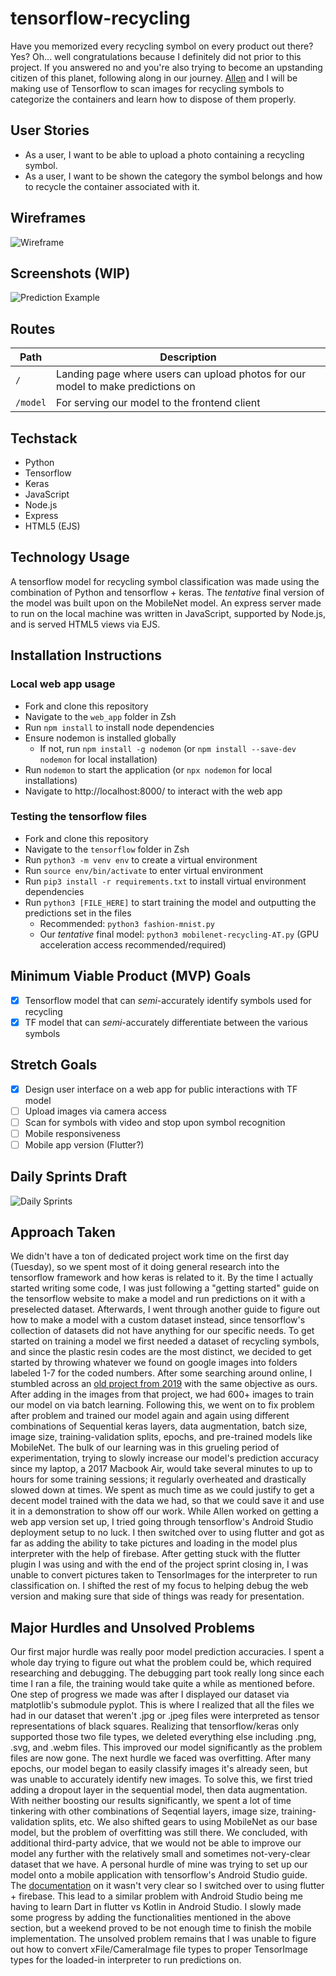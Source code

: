 # tensorflow-recycling

Have you memorized every recycling symbol on every product out there? Yes? Oh... well congratulations because I definitely did not prior to this project. If you answered no and you're also trying to become an upstanding citizen of this planet, following along in our journey. [Allen](https://github.com/average-alien) and I will be making use of Tensorflow to scan images for recycling symbols to categorize the containers and learn how to dispose of them properly.

## User Stories

* As a user, I want to be able to upload a photo containing a recycling symbol.
* As a user, I want to be shown the category the symbol belongs and how to recycle the container associated with it.

## Wireframes

![Wireframe](./img/recycling-wireframe.png)

## Screenshots (WIP)

![Prediction Example](./img/prediction-example.png)

## Routes

| Path | Description |
| ---- | ----------- |
| `/` | Landing page where users can upload photos for our model to make predictions on |
| `/model` | For serving our model to the frontend client |

## Techstack

* Python
* Tensorflow
* Keras
* JavaScript
* Node.js
* Express
* HTML5 (EJS)

## Technology Usage

A tensorflow model for recycling symbol classification was made using the combination of Python and tensorflow + keras. The *tentative* final version of the model was built upon on the MobileNet model. An express server made to run on the local machine was written in JavaScript, supported by Node.js, and is served HTML5 views via EJS.

## Installation Instructions

### Local web app usage

* Fork and clone this repository
* Navigate to the `web_app` folder in Zsh
* Run `npm install` to install node dependencies
* Ensure nodemon is installed globally
    * If not, run `npm install -g nodemon` (or `npm install --save-dev nodemon` for local installation)
* Run `nodemon` to start the application (or `npx nodemon` for local installations)
* Navigate to http://localhost:8000/ to interact with the web app

### Testing the tensorflow files

* Fork and clone this repository
* Navigate to the `tensorflow` folder in Zsh
* Run `python3 -m venv env` to create a virtual environment
* Run `source env/bin/activate` to enter virtual environment
* Run `pip3 install -r requirements.txt` to install virtual environment dependencies
* Run `python3 [FILE_HERE]` to start training the model and outputting the predictions set in the files
    * Recommended: `python3 fashion-mnist.py`
    * Our *tentative* final model: `python3 mobilenet-recycling-AT.py` (GPU acceleration access recommended/required)

## Minimum Viable Product (MVP) Goals

* [x] Tensorflow model that can *semi*-accurately identify symbols used for recycling
* [x] TF model that can *semi*-accurately differentiate between the various symbols

## Stretch Goals

* [x] Design user interface on a web app for public interactions with TF model
* [ ] Upload images via camera access
* [ ] Scan for symbols with video and stop upon symbol recognition
* [ ] Mobile responsiveness
* [ ] Mobile app version (Flutter?)

## Daily Sprints Draft

![Daily Sprints](./img//recycling-daily-sprints.png)

## Approach Taken

We didn't have a ton of dedicated project work time on the first day (Tuesday), so we spent most of it doing general research into the tensorflow framework and how keras is related to it. By the time I actually started writing some code, I was just following a "getting started" guide on the tensorflow website to make a model and run predictions on it with a preselected dataset. Afterwards, I went through another guide to figure out how to make a model with a custom dataset instead, since tensorflow's collection of datasets did not have anything for our specific needs.
To get started on training a model we first needed a dataset of recycling symbols, and since the plastic resin codes are the most distinct, we decided to get started by throwing whatever we found on google images into folders labeled 1-7 for the coded numbers. After some searching around online, I stumbled across an [old project from 2019](https://www.kaggle.com/datasets/piaoya/plastic-recycling-codes) with the same objective as ours. After adding in the images from that project, we had 600+ images to train our model on via batch learning. Following this, we went on to fix problem after problem and trained our model again and again using different combinations of Sequential keras layers, data augmentation, batch size, image size, training-validation splits, epochs, and pre-trained models like MobileNet. The bulk of our learning was in this grueling period of experimentation, trying to slowly increase our model's prediction accuracy since my laptop, a 2017 Macbook Air, would take several minutes to up to hours for some training sessions; it regularly overheated and drastically slowed down at times.
We spent as much time as we could justify to get a decent model trained with the data we had, so that we could save it and use it in a demonstration to show off our work. While Allen worked on getting a web app version set up, I tried going through tensorflow's Android Studio deployment setup to no luck. I then switched over to using flutter and got as far as adding the ability to take pictures and loading in the model plus interpreter with the help of firebase. After getting stuck with the flutter plugin I was using and with the end of the project sprint closing in, I was unable to convert pictures taken to TensorImages for the interpreter to run classification on. I shifted the rest of my focus to helping debug the web version and making sure that side of things was ready for presentation.

## Major Hurdles and Unsolved Problems

Our first major hurdle was really poor model prediction accuracies. I spent a whole day trying to figure out what the problem could be, which required researching and debugging. The debugging part took really long since each time I ran a file, the training would take quite a while as mentioned before. One step of progress we made was after I displayed our dataset via matplotlib's submodule pyplot. This is where I realized that all the files we had in our dataset that weren't .jpg or .jpeg files were interpreted as tensor representations of black squares. Realizing that tensorflow/keras only supported those two file types, we deleted everything else including .png, .svg, and .webm files. This improved our model significantly as the problem files are now gone.
The next hurdle we faced was overfitting. After many epochs, our model began to easily classify images it's already seen, but was unable to accurately identify new images. To solve this, we first tried adding a dropout layer in the sequential model, then data augmentation. With neither boosting our results significantly, we spent a lot of time tinkering with other combinations of Seqential layers, image size, training-validation splits, etc. We also shifted gears to using MobileNet as our base model, but the problem of overfitting was still there. We concluded, with additional third-party advice, that we would not be able to improve our model any further with the relatively small and sometimes not-very-clear dataset that we have.
A personal hurdle of mine was trying to set up our model onto a mobile application with tensorflow's Android Studio guide. The [documentation](https://www.tensorflow.org/lite/android/quickstart) on it wasn't very clear so I switched over to using flutter + firebase. This lead to a similar problem with Android Studio being me having to learn Dart in flutter vs Kotlin in Android Studio. I slowly made some progress by adding the functionalities mentioned in the above section, but a weekend proved to be not enough time to finish the mobile implementation. The unsolved problem remains that I was unable to figure out how to convert xFile/CameraImage file types to proper TensorImage types for the loaded-in interpreter to run predictions on.
